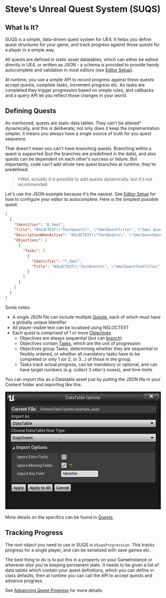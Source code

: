 # Steve's Unreal Quest System (SUQS)

## What Is It?

SUQS is a simple, data-driven quest system for UE4. It helps you define quest structures for your game, 
and track progress against those quests for a player in a simple way. 

All quests are defined in static asset datatables, which can either be edited directly in UE4, or written
as JSON - a schema is provided to provide handy autocomplete and validation in most editors 
(see [Editor Setup](docs/EditorSetup.md)).

At runtime, you use a simple API to record progress against these quests: accept quests, complete tasks,
increment progress etc. As tasks are completed they trigger progression based on simple rules, and callbacks
and a query API let you reflect those changes in your world.

## Defining Quests

As mentioned, quests are static data tables. They can't be altered* dynamically, and this is deliberate;
not only does it keep the implementation simpler, it means you always have a single source of truth for
you quest sequence.

That doesn't mean you can't have branching quests. Branching within a quest is supported (but the branches
are predefined in the data), and also quests can be dependent on each other's success or failure. But importantly,
code can't add whole new quest branches at runtime, they're predefined.

> *Well, actually it *is* possible to add quests dynamically, but it's not recommended.

Let's use the JSON example because it's the easiest. See [Editor Setup](docs/EditorSetup.md) for how to
configure your editor to autocomplete. Here is the simplest possible quest:

```json
[
  {
    "Identifier": "Q_Smol",
    "Title": "NSLOCTEXT(\"TestQuests\", \"SmolQuestTitle\", \"Smol Quest\")",
    "DescriptionWhenActive": "NSLOCTEXT(\"TestQuests\", \"SmolQuestDesc\", \"The smallest possible quest\")",
    "Objectives": [
      {
        "Tasks": [
          {
            "Identifier": "T_Smol",
            "Title": "NSLOCTEXT(\"TestQuests\", \"SmolQuestTaskTitle\", \"Easiest possible thing\")"
          }
        ]
      }
    ]
  }
]
```

Some notes:
* A single JSON file can include multiple [Quests](docs/Quests.md), each of which must have a globally unique Identifier
* All player-visible text can be localised using NSLOCTEXT
* Each quest is comprised of 1 or more [Objectives](docs/Objectives.md)
  * Objectives are always sequential (but can [branch](docs/Branching.md))
  * Objectives contain [Tasks](docs/Tasks.md), which are the unit of progression
  * Objectives group Tasks, determining whether they are sequential or flexibly ordered, or whether all mandatory tasks have to be completed or only 1 (or 2, or 3...) of those in the group, 
  * Tasks track actual progress, can be mandatory or optional, and can have target numbers (e.g. collect 3 otter's noses), and time limits

You can import this as a Datatable asset just by putting the JSON file in your
Content folder and importing like this:

![Quest JSON Import](docs/img/quest_json_import.png)


More details on the specifics can be found in [Quests](docs/Quests.md).

## Tracking Progress

The root object you need to use in SUQS is `USuqsProgression`. This tracks progress
for a single player, and can be serialized with save games etc.

The best thing to do is to put this in a property on your GameInstance or wherever
else you're keeping permanent state. It needs to be given a list of data tables
which contain your quest definitions, which you can define in class defaults, then 
at runtime you can call the API to accept quests and advance progress.

See [Advancing Quest Progress](docs/Progress.md) for more details.


